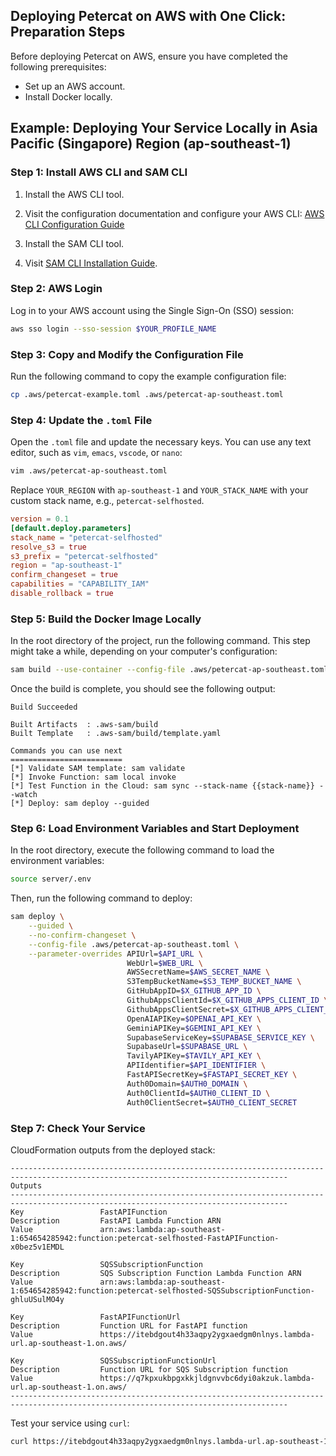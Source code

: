 ## Deploying Petercat on AWS with One Click: Preparation Steps

Before deploying Petercat on AWS, ensure you have completed the following prerequisites:

- Set up an AWS account.
- Install Docker locally.

## Example: Deploying Your Service Locally in Asia Pacific (Singapore) Region (ap-southeast-1)

### Step 1: Install AWS CLI and SAM CLI

1. Install the AWS CLI tool.

2. Visit the configuration documentation and configure your AWS CLI: [AWS CLI Configuration Guide](https://docs.aws.amazon.com/cli/latest/userguide/cli-configure-sso.html)

3. Install the SAM CLI tool.

4. Visit [SAM CLI Installation Guide](https://docs.aws.amazon.com/serverless-application-model/latest/developerguide/install-sam-cli.html).

### Step 2: AWS Login

Log in to your AWS account using the Single Sign-On (SSO) session:

```bash
aws sso login --sso-session $YOUR_PROFILE_NAME
```

### Step 3: Copy and Modify the Configuration File

Run the following command to copy the example configuration file:

```bash
cp .aws/petercat-example.toml .aws/petercat-ap-southeast.toml
```

### Step 4: Update the `.toml` File

Open the `.toml` file and update the necessary keys. You can use any text editor, such as `vim`, `emacs`, `vscode`, or `nano`:

```bash
vim .aws/petercat-ap-southeast.toml
```

Replace `YOUR_REGION` with `ap-southeast-1` and `YOUR_STACK_NAME` with your custom stack name, e.g., `petercat-selfhosted`.

```toml
version = 0.1
[default.deploy.parameters]
stack_name = "petercat-selfhosted"
resolve_s3 = true
s3_prefix = "petercat-selfhosted"
region = "ap-southeast-1"
confirm_changeset = true
capabilities = "CAPABILITY_IAM"
disable_rollback = true
```

### Step 5: Build the Docker Image Locally

In the root directory of the project, run the following command. This step might take a while, depending on your computer's configuration:

```bash
sam build --use-container --config-file .aws/petercat-ap-southeast.toml
```

Once the build is complete, you should see the following output:

```
Build Succeeded

Built Artifacts  : .aws-sam/build
Built Template   : .aws-sam/build/template.yaml

Commands you can use next
=========================
[*] Validate SAM template: sam validate
[*] Invoke Function: sam local invoke
[*] Test Function in the Cloud: sam sync --stack-name {{stack-name}} --watch
[*] Deploy: sam deploy --guided
```

### Step 6: Load Environment Variables and Start Deployment

In the root directory, execute the following command to load the environment variables:

```bash
source server/.env
```

Then, run the following command to deploy:

```bash
sam deploy \
    --guided \
    --no-confirm-changeset \
    --config-file .aws/petercat-ap-southeast.toml \
    --parameter-overrides APIUrl=$API_URL \
                          WebUrl=$WEB_URL \
                          AWSSecretName=$AWS_SECRET_NAME \
                          S3TempBucketName=$S3_TEMP_BUCKET_NAME \
                          GitHubAppID=$X_GITHUB_APP_ID \
                          GithubAppsClientId=$X_GITHUB_APPS_CLIENT_ID \
                          GithubAppsClientSecret=$X_GITHUB_APPS_CLIENT_SECRET \
                          OpenAIAPIKey=$OPENAI_API_KEY \
                          GeminiAPIKey=$GEMINI_API_KEY \
                          SupabaseServiceKey=$SUPABASE_SERVICE_KEY \
                          SupabaseUrl=$SUPABASE_URL \
                          TavilyAPIKey=$TAVILY_API_KEY \
                          APIIdentifier=$API_IDENTIFIER \
                          FastAPISecretKey=$FASTAPI_SECRET_KEY \
                          Auth0Domain=$AUTH0_DOMAIN \
                          Auth0ClientId=$AUTH0_CLIENT_ID \
                          Auth0ClientSecret=$AUTH0_CLIENT_SECRET
```

### Step 7: Check Your Service

CloudFormation outputs from the deployed stack:

```
------------------------------------------------------------------------------------------------------------------------------------
Outputs
------------------------------------------------------------------------------------------------------------------------------------
Key                 FastAPIFunction
Description         FastAPI Lambda Function ARN
Value               arn:aws:lambda:ap-southeast-1:654654285942:function:petercat-selfhosted-FastAPIFunction-x0bez5v1EMDL

Key                 SQSSubscriptionFunction
Description         SQS Subscription Function Lambda Function ARN
Value               arn:aws:lambda:ap-southeast-1:654654285942:function:petercat-selfhosted-SQSSubscriptionFunction-ghluUSulMO4y

Key                 FastAPIFunctionUrl
Description         Function URL for FastAPI function
Value               https://itebdgout4h33aqpy2ygxaedgm0nlnys.lambda-url.ap-southeast-1.on.aws/

Key                 SQSSubscriptionFunctionUrl
Description         Function URL for SQS Subscription function
Value               https://q7kpxukbpgxkkjldgnvvbc6dyi0akzuk.lambda-url.ap-southeast-1.on.aws/
------------------------------------------------------------------------------------------------------------------------------------
```

Test your service using `curl`:

```bash 
curl https://itebdgout4h33aqpy2ygxaedgm0nlnys.lambda-url.ap-southeast-1.on.aws/api/health_checker
```
